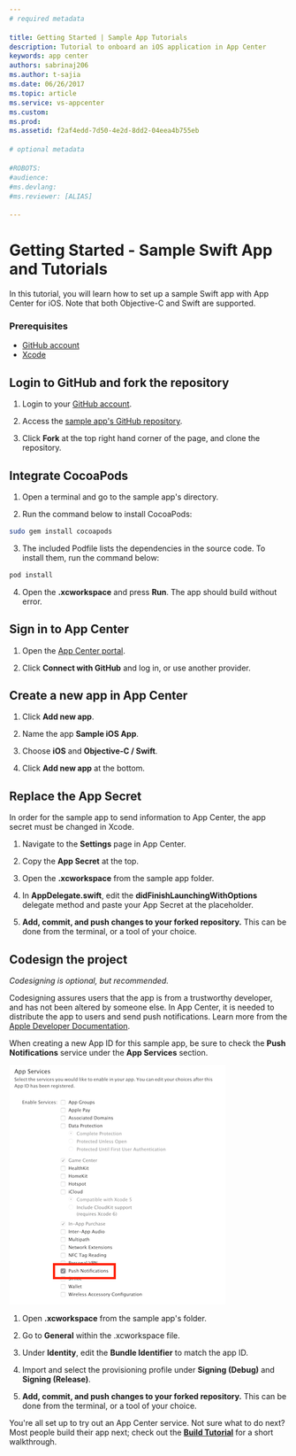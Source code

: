 ```yaml
---
# required metadata

title: Getting Started | Sample App Tutorials
description: Tutorial to onboard an iOS application in App Center
keywords: app center
authors: sabrinaj206
ms.author: t-sajia
ms.date: 06/26/2017
ms.topic: article
ms.service: vs-appcenter
ms.custom:
ms.prod:
ms.assetid: f2af4edd-7d50-4e2d-8dd2-04eea4b755eb

# optional metadata

#ROBOTS:
#audience:
#ms.devlang:
#ms.reviewer: [ALIAS]

---
```


# Getting Started - Sample Swift App and Tutorials

In this tutorial, you will learn how to set up a sample Swift app with App Center for iOS. Note that both Objective-C and Swift are supported.

### Prerequisites
- [GitHub account](https://github.com/join)
- [Xcode](https://itunes.apple.com/us/app/xcode/id497799835?mt=12#)

## Login to GitHub and fork the repository
1. Login to your [GitHub account](https://github.com/join).

2. Access the [sample app's GitHub repository](https://github.com/VSAppCenter/sampleapp-ios-swift).

3. Click **Fork** at the top right hand corner of the page, and clone the repository.

## Integrate CocoaPods
1. Open a terminal and go to the sample app's directory.

2. Run the command below to install CocoaPods:

  ```bash
  sudo gem install cocoapods
  ```

3. The included Podfile lists the dependencies in the source code. To install them, run the command below:

  ```bash
  pod install
  ```

4. Open the **.xcworkspace** and press **Run**. The app should build without error.


## Sign in to App Center

1. Open the [App Center portal](https://appcenter.ms).

2. Click **Connect with GitHub** and log in, or use another provider.

## Create a new app in App Center

1. Click **Add new app**.

2. Name the app **Sample iOS App**.

3. Choose **iOS** and **Objective-C / Swift**.

4. Click **Add new app** at the bottom.  
  
## Replace the App Secret

In order for the sample app to send information to App Center, the app secret must be changed in Xcode.

1. Navigate to the **Settings** page in App Center.

2. Copy the **App Secret** at the top.

3. Open the **.xcworkspace** from the sample app folder.

4. In **AppDelegate.swift**, edit the **didFinishLaunchingWithOptions** delegate method and paste your App Secret at the placeholder.

5. **Add, commit, and push changes to your forked repository.** This can be done from the terminal, or a tool of your choice.


## Codesign the project

_Codesigning is optional, but recommended._

Codesigning assures users that the app is from a trustworthy developer, and has not been altered by someone else. In App Center, it is needed to distribute the app to users and send push notifications. Learn more from the [Apple Developer Documentation](https://developer.apple.com/library/content/documentation/IDEs/Conceptual/AppDistributionGuide/MaintainingProfiles/MaintainingProfiles.html).

When creating a new App ID for this sample app, be sure to check the **Push Notifications** service under the **App Services** section.

  ![Push App Service](images/AppID_push_ios.png)

  1. Open **.xcworkspace** from the sample app's folder.

  2. Go to **General** within the .xcworkspace file.

  3. Under **Identity**, edit the **Bundle Identifier** to match the app ID.

  4. Import and select the provisioning profile under **Signing (Debug)** and **Signing (Release)**.

  5. **Add, commit, and push changes to your forked repository.** This can be done from the terminal, or a tool of your choice.

You're all set up to try out an App Center service. Not sure what to do next? Most people build their app next; check out the **[Build Tutorial](build.md)** for a short walkthrough.
